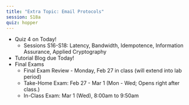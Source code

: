 ```yaml
---
title: "Extra Topic: Email Protocols"
session: S18a
quiz: hopper
---
```

* Quiz 4 on Today!
    * Sessions S16-S18: Latency, Bandwidth, Idempotence, Information Assurance, Applied Cryptography
* Tutorial Blog due Today!
* Final Exams
    * Final Exam Review - Monday, Feb 27 in class (will extend into lab period)
    * Take-Home Exam: Feb 27 - Mar 1 (Mon - Wed; Opens right after class.)
    * In-Class Exam: Mar 1 (Wed), 8:00am to 9:50am